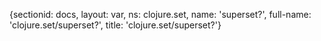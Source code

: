 {sectionid: docs, layout: var, ns: clojure.set, name: 'superset?', full-name: 'clojure.set/superset?',
  title: 'clojure.set/superset?'}
